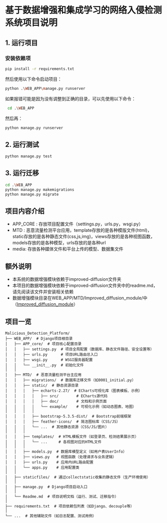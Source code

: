 # 基于数据增强和集成学习的网络入侵检测系统项目说明
## 1. 运行项目

### 安装依赖项
```bash
pip install -r requirements.txt
```
然后使用以下命令启动项目：
```bash
python .\WEB_APP\manage.py runserver
```
如果报错可能是因为没有调整到正确的目录，可以先使用以下命令：
```bash
 cd .\WEB_APP
```
然后再：
```bash
python manage.py runserver
```

## 2. 运行测试
```bash
python manage.py test
```

## 3. 运行迁移
```bash
cd .\WEB_APP
python manage.py makemigrations
python manage.py migrate
```

## 项目内容介绍

-  APP_CORE : 存放项目配置文件（settings.py，urls.py，wsgi.py）
 -  MTD : 恶意流量检测平台应用，template存放的是各种模版文件(html)，static存放的是各种静态文件(css,js,img)，views存放的是各种视图函数，models存放的是各种模型，urls存放的是各种url
 -  media: 存放各种媒体文件和平台上传的模型、数据集文件 

## 额外说明
- 本系统的数据增强模块依赖于improved-diffusion文件夹
- 本项目的数据增强模块依赖于improved-diffusion文件夹中的readme.md，请先阅读该文件并安装相关依赖
- 数据增强模块目录在WEB_APP/MTD/Improved_diffusion_module/中 （[Improved_diffusion_module](WEB_APP%2FMTD%2FImproved_diffusion_module)）


## 项目一览
```
Malicious_Detection_Platform/
├── WEB_APP/  # Django项目根目录
│   ├── APP_core/  # 项目核心配置目录
│   │   ├── settings.py  # 项目全局配置（数据库、静态文件路径、安全设置等）
│   │   ├── urls.py      # 项目URL路由总入口
│   │   ├── wsgi.py      # WSGI服务器配置
│   │   └── __init__.py  # 初始化文件
│   │
│   ├── MTD/  # 恶意流量检测平台主应用
│   │   ├── migrations/  # 数据库迁移文件（如0001_initial.py）
│   │   ├── static/  # 静态资源目录
│   │   │   ├── echarts-2.27/  # ECharts可视化库（图表模板、示例）
│   │   │   │   ├── src/        # ECharts源代码
│   │   │   │   ├── doc/        # 文档和示例页面
│   │   │   │   └── example/    # 可视化示例（如动态图表、地图）
│   │   │   │
│   │   │   ├── bootstrap-5.3.5-dist/  # Bootstrap前端框架
│   │   │   ├── feather-icons/  # 简洁图标库（CSS/JS）
│   │   │   └── ...  # 其他静态资源（CSS/JS/图片）
│   │   │
│   │   ├── templates/  # HTML模板文件（如登录页、检测结果展示页）
│   │   │   └── ...     # 各视图对应的HTML文件
│   │   │
│   │   ├── models.py  # 数据库模型定义（如用户表UserInfo）
│   │   ├── views.py   # 视图函数（处理请求与业务逻辑）
│   │   ├── urls.py    # 应用内URL路由配置
│   │   └── apps.py    # 应用配置类
│   │
│   ├── staticfiles/  # 通过collectstatic收集的静态文件（生产环境使用）
│   │
│   ├── manage.py  # Django项目启动入口
│   │
│   └── Readme.md  # 项目说明文档（运行、测试、迁移指令）
│
├── requirements.txt  # 项目依赖包列表（如Django、decouple等）
│
└── ...  # 其他辅助文件（如日志配置、测试用例）
```